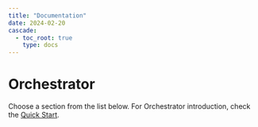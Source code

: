 ```yaml
---
title: "Documentation"
date: 2024-02-20
cascade:
  - toc_root: true
    type: docs 
---
```


# Orchestrator

Choose a section from the list below. For Orchestrator introduction, check the [Quick Start](./quickstart/).

